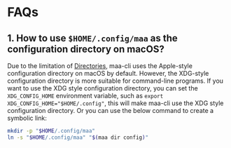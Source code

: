 # FAQs

## 1. How to use `$HOME/.config/maa` as the configuration directory on macOS?

Due to the limitation of [Directories](https://github.com/dirs-dev/directories-rs/), maa-cli uses the Apple-style configuration directory on macOS by default. However, the XDG-style configuration directory is more suitable for command-line programs. If you want to use the XDG style configuration directory, you can set the `XDG_CONFIG_HOME` environment variable, such as `export XDG_CONFIG_HOME="$HOME/.config"`, this will make maa-cli use the XDG style configuration directory. Or you can use the below command to create a symbolic link:

```bash
mkdir -p "$HOME/.config/maa"
ln -s "$HOME/.config/maa" "$(maa dir config)"
```
